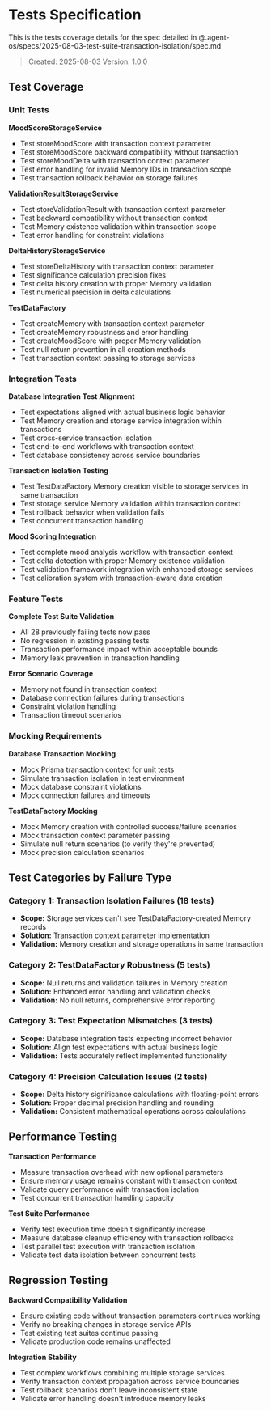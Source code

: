 # Tests Specification

This is the tests coverage details for the spec detailed in @.agent-os/specs/2025-08-03-test-suite-transaction-isolation/spec.md

> Created: 2025-08-03
> Version: 1.0.0

## Test Coverage

### Unit Tests

**MoodScoreStorageService**

- Test storeMoodScore with transaction context parameter
- Test storeMoodScore backward compatibility without transaction
- Test storeMoodDelta with transaction context parameter
- Test error handling for invalid Memory IDs in transaction scope
- Test transaction rollback behavior on storage failures

**ValidationResultStorageService**

- Test storeValidationResult with transaction context parameter
- Test backward compatibility without transaction context
- Test Memory existence validation within transaction scope
- Test error handling for constraint violations

**DeltaHistoryStorageService**

- Test storeDeltaHistory with transaction context parameter
- Test significance calculation precision fixes
- Test delta history creation with proper Memory validation
- Test numerical precision in delta calculations

**TestDataFactory**

- Test createMemory with transaction context parameter
- Test createMemory robustness and error handling
- Test createMoodScore with proper Memory validation
- Test null return prevention in all creation methods
- Test transaction context passing to storage services

### Integration Tests

**Database Integration Test Alignment**

- Test expectations aligned with actual business logic behavior
- Test Memory creation and storage service integration within transactions
- Test cross-service transaction isolation
- Test end-to-end workflows with transaction context
- Test database consistency across service boundaries

**Transaction Isolation Testing**

- Test TestDataFactory Memory creation visible to storage services in same transaction
- Test storage service Memory validation within transaction context
- Test rollback behavior when validation fails
- Test concurrent transaction handling

**Mood Scoring Integration**

- Test complete mood analysis workflow with transaction context
- Test delta detection with proper Memory existence validation
- Test validation framework integration with enhanced storage services
- Test calibration system with transaction-aware data creation

### Feature Tests

**Complete Test Suite Validation**

- All 28 previously failing tests now pass
- No regression in existing passing tests
- Transaction performance impact within acceptable bounds
- Memory leak prevention in transaction handling

**Error Scenario Coverage**

- Memory not found in transaction context
- Database connection failures during transactions
- Constraint violation handling
- Transaction timeout scenarios

### Mocking Requirements

**Database Transaction Mocking**

- Mock Prisma transaction context for unit tests
- Simulate transaction isolation in test environment
- Mock database constraint violations
- Mock connection failures and timeouts

**TestDataFactory Mocking**

- Mock Memory creation with controlled success/failure scenarios
- Mock transaction context parameter passing
- Simulate null return scenarios (to verify they're prevented)
- Mock precision calculation scenarios

## Test Categories by Failure Type

### Category 1: Transaction Isolation Failures (18 tests)

- **Scope:** Storage services can't see TestDataFactory-created Memory records
- **Solution:** Transaction context parameter implementation
- **Validation:** Memory creation and storage operations in same transaction

### Category 2: TestDataFactory Robustness (5 tests)

- **Scope:** Null returns and validation failures in Memory creation
- **Solution:** Enhanced error handling and validation checks
- **Validation:** No null returns, comprehensive error reporting

### Category 3: Test Expectation Mismatches (3 tests)

- **Scope:** Database integration tests expecting incorrect behavior
- **Solution:** Align test expectations with actual business logic
- **Validation:** Tests accurately reflect implemented functionality

### Category 4: Precision Calculation Issues (2 tests)

- **Scope:** Delta history significance calculations with floating-point errors
- **Solution:** Proper decimal precision handling and rounding
- **Validation:** Consistent mathematical operations across calculations

## Performance Testing

**Transaction Performance**

- Measure transaction overhead with new optional parameters
- Ensure memory usage remains constant with transaction context
- Validate query performance with transaction isolation
- Test concurrent transaction handling capacity

**Test Suite Performance**

- Verify test execution time doesn't significantly increase
- Measure database cleanup efficiency with transaction rollbacks
- Test parallel test execution with transaction isolation
- Validate test data isolation between concurrent tests

## Regression Testing

**Backward Compatibility Validation**

- Ensure existing code without transaction parameters continues working
- Verify no breaking changes in storage service APIs
- Test existing test suites continue passing
- Validate production code remains unaffected

**Integration Stability**

- Test complex workflows combining multiple storage services
- Verify transaction context propagation across service boundaries
- Test rollback scenarios don't leave inconsistent state
- Validate error handling doesn't introduce memory leaks
